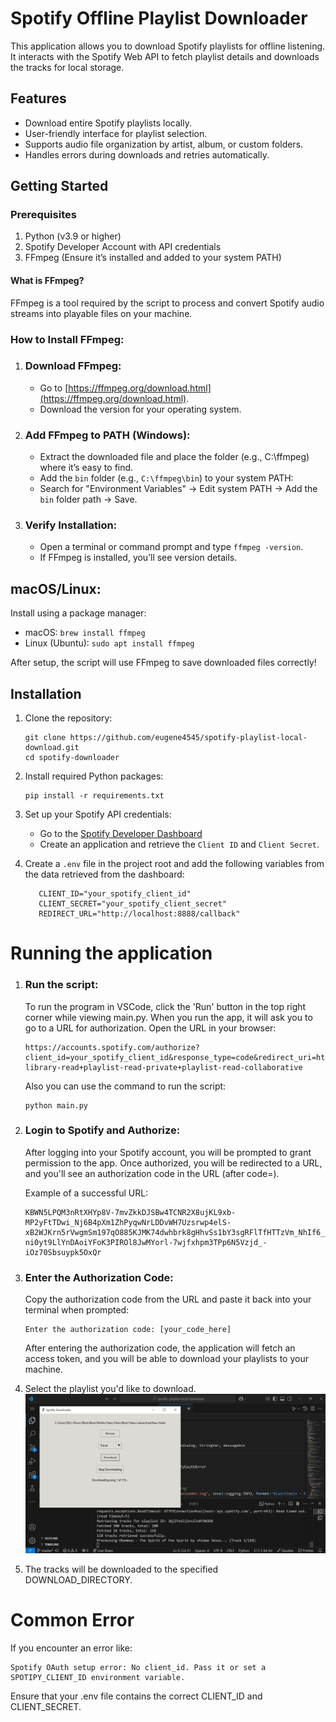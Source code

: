 # Spotify Offline Playlist Downloader
This application allows you to download Spotify playlists for offline listening.  It interacts with the Spotify Web API to fetch playlist details and downloads the tracks for local storage.


## Features
- Download entire Spotify playlists locally.
- User-friendly interface for playlist selection.
- Supports audio file organization by artist, album, or custom folders.
- Handles errors during downloads and retries automatically.

## Getting Started
### Prerequisites
1. Python (v3.9 or higher)
2. Spotify Developer Account with API credentials
3. FFmpeg (Ensure it’s installed and added to your system PATH)
#### What is FFmpeg?
FFmpeg is a tool required by the script to process and convert Spotify audio streams into playable files on your machine.
### How to Install FFmpeg:
1. ### Download FFmpeg:
   - Go to [https://ffmpeg.org/download.html](https://ffmpeg.org/download.html).
   - Download the version for your operating system.
2. ### Add FFmpeg to PATH (Windows):
   - Extract the downloaded file and place the folder (e.g., C:\ffmpeg) where it’s easy to find.
   - Add the `bin` folder (e.g., `C:\ffmpeg\bin`) to your system PATH:
   - Search for "Environment Variables" → Edit system PATH → Add the `bin` folder path → Save.
3. ### Verify Installation:
   - Open a terminal or command prompt and type `ffmpeg -version`.
   - If FFmpeg is installed, you’ll see version details.

## macOS/Linux:
Install using a package manager:
- macOS: `brew install ffmpeg`
- Linux (Ubuntu): `sudo apt install ffmpeg`

After setup, the script will use FFmpeg to save downloaded files correctly!

## Installation
1. Clone the repository:
   ```
   git clone https://github.com/eugene4545/spotify-playlist-local-download.git 
   cd spotify-downloader
   ```
2. Install required Python packages:
   ```
   pip install -r requirements.txt  
   ```
3. Set up your Spotify API credentials:
    - Go to the [Spotify Developer Dashboard](https://developer.spotify.com/dashboard)
    - Create an application and retrieve the `Client ID` and `Client Secret`.
   
4. Create a `.env` file in the project root and add the following variables from the data retrieved from the dashboard:
   ```
      CLIENT_ID="your_spotify_client_id"
      CLIENT_SECRET="your_spotify_client_secret"
      REDIRECT_URL="http://localhost:8888/callback"
   ```
# Running the application
1. ### Run the script:
   To run the program in VSCode, click the 'Run' button in the top right corner while viewing main.py.
   When you run the app, it will ask you to go to a URL for authorization. Open the URL in your browser:
   ```
   https://accounts.spotify.com/authorize?client_id=your_spotify_client_id&response_type=code&redirect_uri=http%3A%2F%2Flocalhost%3A8888%2Fcallback&scope=user-library-read+playlist-read-private+playlist-read-collaborative
   ```
   Also you can use the command to run the script:
   ```
   python main.py
   ```
   
3. ### Login to Spotify and Authorize:
   After logging into your Spotify account, you will be prompted to grant permission to the app. Once authorized, you will be redirected to a URL, and you'll see an authorization code in the URL (after code=).

   Example of a successful URL:
   ```
   KBWN5LPQM3nRtXHYp8V-7mvZkkDJSBw4TCNR2X8ujKL9xb-MP2yFtTDwi_Nj6B4pXm1ZhPyqwNrLDDvWH7Uzsrwp4elS-xB2WJKrn5rVwgmSm197qO885KJMK74dwhbrk8gHhvSs1bY3sgRFlTfHTTzVm_NhIf6_UqCmjAy5FoAjzmxIp5WvKht906ksi42cQKhO-ni0yt9LlYnDAoiYFoK3PIROl8JwMYorl-7wjfxhpm3TPp6N5Vzjd_-iOz70Sbsuypk5OxQr
   ```
4. ### Enter the Authorization Code:
   Copy the authorization code from the URL and paste it back into your terminal when prompted:
   ```
   Enter the authorization code: [your_code_here]
   ```
   After entering the authorization code, the application will fetch an access token, and you will be able to download your playlists to your machine.
5. Select the playlist you'd like to download.
   ![App_playlist_select](image/Screenshot_(1342).png)

   
7. The tracks will be downloaded to the specified DOWNLOAD_DIRECTORY.

# Common Error
If you encounter an error like:
```
Spotify OAuth setup error: No client_id. Pass it or set a SPOTIPY_CLIENT_ID environment variable.
```

Ensure that your .env file contains the correct CLIENT_ID and CLIENT_SECRET.







      




